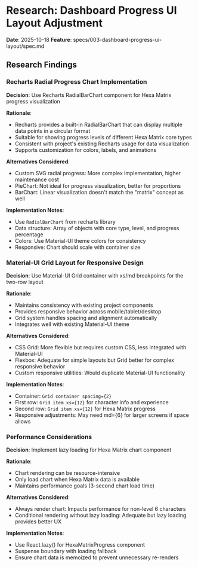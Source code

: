 # Research: Dashboard Progress UI Layout Adjustment

**Date**: 2025-10-18
**Feature**: specs/003-dashboard-progress-ui-layout/spec.md

## Research Findings

### Recharts Radial Progress Chart Implementation

**Decision**: Use Recharts RadialBarChart component for Hexa Matrix progress visualization

**Rationale**:

- Recharts provides a built-in RadialBarChart that can display multiple data points in a circular format
- Suitable for showing progress levels of different Hexa Matrix core types
- Consistent with project's existing Recharts usage for data visualization
- Supports customization for colors, labels, and animations

**Alternatives Considered**:

- Custom SVG radial progress: More complex implementation, higher maintenance cost
- PieChart: Not ideal for progress visualization, better for proportions
- BarChart: Linear visualization doesn't match the "matrix" concept as well

**Implementation Notes**:

- Use `RadialBarChart` from recharts library
- Data structure: Array of objects with core type, level, and progress percentage
- Colors: Use Material-UI theme colors for consistency
- Responsive: Chart should scale with container size

### Material-UI Grid Layout for Responsive Design

**Decision**: Use Material-UI Grid container with xs/md breakpoints for the two-row layout

**Rationale**:

- Maintains consistency with existing project components
- Provides responsive behavior across mobile/tablet/desktop
- Grid system handles spacing and alignment automatically
- Integrates well with existing Material-UI theme

**Alternatives Considered**:

- CSS Grid: More flexible but requires custom CSS, less integrated with Material-UI
- Flexbox: Adequate for simple layouts but Grid better for complex responsive behavior
- Custom responsive utilities: Would duplicate Material-UI functionality

**Implementation Notes**:

- Container: `Grid container spacing={2}`
- First row: `Grid item xs={12}` for character info and experience
- Second row: `Grid item xs={12}` for Hexa Matrix progress
- Responsive adjustments: May need md={6} for larger screens if space allows

### Performance Considerations

**Decision**: Implement lazy loading for Hexa Matrix chart component

**Rationale**:

- Chart rendering can be resource-intensive
- Only load chart when Hexa Matrix data is available
- Maintains performance goals (3-second chart load time)

**Alternatives Considered**:

- Always render chart: Impacts performance for non-level 6 characters
- Conditional rendering without lazy loading: Adequate but lazy loading provides better UX

**Implementation Notes**:

- Use React.lazy() for HexaMatrixProgress component
- Suspense boundary with loading fallback
- Ensure chart data is memoized to prevent unnecessary re-renders
